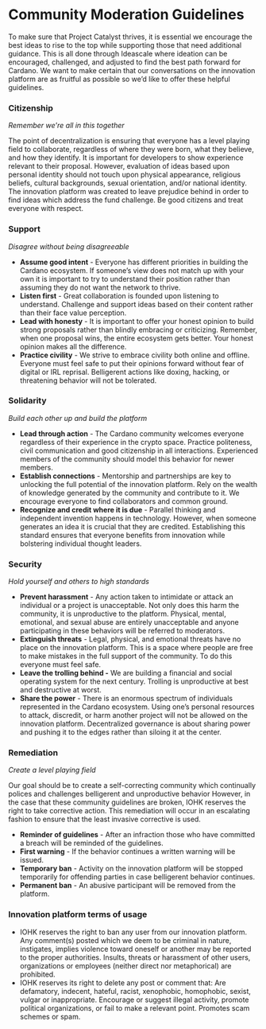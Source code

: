 # Community Moderation Guidelines

To make sure that Project Catalyst thrives, it is essential we encourage the best ideas to rise to the top while supporting those that need additional guidance. This is all done through Ideascale where ideation can be encouraged, challenged, and adjusted to find the best path forward for Cardano. We want to make certain that our conversations on the innovation platform are as fruitful as possible so we’d like to offer these helpful guidelines.



### Citizenship

_Remember we're all in this together_

The point of decentralization is ensuring that everyone has a level playing field to collaborate, regardless of where they were born, what they believe, and how they identify. It is important for developers to show experience relevant to their proposal. However, evaluation of ideas based upon personal identity should not touch upon physical appearance, religious beliefs, cultural backgrounds, sexual orientation, and/or national identity. The innovation platform was created to leave prejudice behind in order to find ideas which address the fund challenge. Be good citizens and treat everyone with respect.



### Support

_Disagree without being disagreeable_

* **Assume good intent** - Everyone has different priorities in building the Cardano ecosystem. If someone’s view does not match up with your own it is important to try to understand their position rather than assuming they do not want the network to thrive.
* **Listen first** - Great collaboration is founded upon listening to understand. Challenge and support ideas based on their content rather than their face value perception.&#x20;
* **Lead with honesty** - It is important to offer your honest opinion to build strong proposals rather than blindly embracing or criticizing. Remember, when one proposal wins, the entire ecosystem gets better. Your honest opinion makes all the difference.
* **Practice civility** - We strive to embrace civility both online and offline. Everyone must feel safe to put their opinions forward without fear of digital or IRL reprisal. Belligerent actions like doxing, hacking, or threatening behavior will not be tolerated.



### Solidarity

_Build each other up and build the platform_

* **Lead through action** - The Cardano community welcomes everyone regardless of their experience in the crypto space. Practice politeness, civil communication and good citizenship in all interactions. Experienced members of the community should model this behavior for newer members.
* **Establish connections** - Mentorship and partnerships are key to unlocking the full potential of the innovation platform. Rely on the wealth of knowledge generated by the community and contribute to it. We encourage everyone to find collaborators and common ground.&#x20;
* **Recognize and credit where it is due** - Parallel thinking and independent invention happens in technology. However, when someone generates an idea it is crucial that they are credited. Establishing this standard ensures that everyone benefits from innovation while bolstering individual thought leaders.



### Security

_Hold yourself and others to high standards_

* **Prevent harassment** - Any action taken to intimidate or attack an individual or a project is unacceptable. Not only does this harm the community, it is unproductive to the platform. Physical, mental, emotional, and sexual abuse are entirely unacceptable and anyone participating in these behaviors will be referred to moderators.
* **Extinguish threats** - Legal, physical, and emotional threats have no place on the innovation platform. This is a space where people are free to make mistakes in the full support of the community. To do this everyone must feel safe.
* **Leave the trolling behind -** We are building a financial and social operating system for the next century. Trolling is unproductive at best and destructive at worst.
* **Share the power** - There is an enormous spectrum of individuals represented in the Cardano ecosystem. Using one’s personal resources to attack, discredit, or harm another project will not be allowed on the innovation platform. Decentralized governance is about sharing power and pushing it to the edges rather than siloing it at the center.



### Remediation

_Create a level playing field_

Our goal should be to create a self-correcting community which continually polices and challenges belligerent and unproductive behavior However, in the case that these community guidelines are broken, IOHK reserves the right to take corrective action. This remediation will occur in an escalating fashion to ensure that the least invasive corrective is used.&#x20;

* **Reminder of guidelines** - After an infraction those who have committed a breach will be reminded of the guidelines.
* **First warning** - If the behavior continues a written warning will be issued.
* **Temporary ban** - Activity on the innovation platform will be stopped temporarily for offending parties in case belligerent behavior continues.
* **Permanent ban** - An abusive participant will be removed from the platform.



### Innovation platform terms of usage

* IOHK reserves the right to ban any user from our innovation platform. Any comment(s) posted which we deem to be criminal in nature, instigates, implies violence toward oneself or another may be reported to the proper authorities. Insults, threats or harassment of other users, organizations or employees (neither direct nor metaphorical) are prohibited.
* IOHK reserves its right to delete any post or comment that: Are defamatory, indecent, hateful, racist, xenophobic, homophobic, sexist, vulgar or inappropriate. Encourage or suggest illegal activity, promote political organizations, or fail to make a relevant point. Promotes scam schemes or spam.
